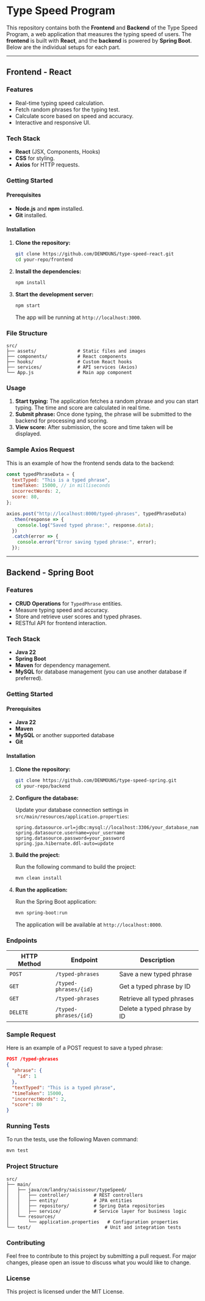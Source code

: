 
# Type Speed Program

This repository contains both the **Frontend** and **Backend** of the Type Speed Program, a web application that measures the typing speed of users. The **frontend** is built with **React**, and the **backend** is powered by **Spring Boot**. Below are the individual setups for each part.

---

## Frontend - React

### Features

- Real-time typing speed calculation.
- Fetch random phrases for the typing test.
- Calculate score based on speed and accuracy.
- Interactive and responsive UI.

### Tech Stack

- **React** (JSX, Components, Hooks)
- **CSS** for styling.
- **Axios** for HTTP requests.

### Getting Started

#### Prerequisites

- **Node.js** and **npm** installed.
- **Git** installed.

#### Installation

1. **Clone the repository:**

    ```bash
    git clone https://github.com/DENMOUNS/type-speed-react.git
    cd your-repo/frontend
    ```

2. **Install the dependencies:**

    ```bash
    npm install
    ```

3. **Start the development server:**

    ```bash
    npm start
    ```

    The app will be running at `http://localhost:3000`.

### File Structure

```
src/
├── assets/               # Static files and images
├── components/           # React components
├── hooks/                # Custom React hooks
├── services/             # API services (Axios)
└── App.js                # Main app component
```

### Usage

1. **Start typing:** The application fetches a random phrase and you can start typing. The time and score are calculated in real time.
2. **Submit phrase:** Once done typing, the phrase will be submitted to the backend for processing and scoring.
3. **View score:** After submission, the score and time taken will be displayed.

### Sample Axios Request

This is an example of how the frontend sends data to the backend:

```js
const typedPhraseData = {
  textTyped: "This is a typed phrase",
  timeTaken: 15000, // in milliseconds
  incorrectWords: 2,
  score: 80,
};

axios.post("http://localhost:8000/typed-phrases", typedPhraseData)
  .then(response => {
    console.log("Saved typed phrase:", response.data);
  })
  .catch(error => {
    console.error("Error saving typed phrase:", error);
  });
```

---

## Backend - Spring Boot

### Features

- **CRUD Operations** for `TypedPhrase` entities.
- Measure typing speed and accuracy.
- Store and retrieve user scores and typed phrases.
- RESTful API for frontend interaction.

### Tech Stack

- **Java 22**
- **Spring Boot**
- **Maven** for dependency management.
- **MySQL** for database management (you can use another database if preferred).

### Getting Started

#### Prerequisites

- **Java 22**
- **Maven**
- **MySQL** or another supported database
- **Git**

#### Installation

1. **Clone the repository:**

    ```bash
    git clone https://github.com/DENMOUNS/type-speed-spring.git
    cd your-repo/backend
    ```

2. **Configure the database:**

    Update your database connection settings in `src/main/resources/application.properties`:

    ```properties
    spring.datasource.url=jdbc:mysql://localhost:3306/your_database_name
    spring.datasource.username=your_username
    spring.datasource.password=your_password
    spring.jpa.hibernate.ddl-auto=update
    ```

3. **Build the project:**

    Run the following command to build the project:

    ```bash
    mvn clean install
    ```

4. **Run the application:**

    Run the Spring Boot application:

    ```bash
    mvn spring-boot:run
    ```

    The application will be available at `http://localhost:8000`.

### Endpoints

| HTTP Method | Endpoint               | Description                 |
|-------------|------------------------|-----------------------------|
| `POST`      | `/typed-phrases`        | Save a new typed phrase      |
| `GET`       | `/typed-phrases/{id}`   | Get a typed phrase by ID     |
| `GET`       | `/typed-phrases`        | Retrieve all typed phrases   |
| `DELETE`    | `/typed-phrases/{id}`   | Delete a typed phrase by ID  |

### Sample Request

Here is an example of a POST request to save a typed phrase:

```json
POST /typed-phrases
{
  "phrase": {
    "id": 1
  },
  "textTyped": "This is a typed phrase",
  "timeTaken": 15000,
  "incorrectWords": 2,
  "score": 80
}
```

### Running Tests

To run the tests, use the following Maven command:

```bash
mvn test
```

### Project Structure

```
src/
├── main/
│   ├── java/cm/landry/saisisseur/typeSpeed/
│   │   ├── controller/         # REST controllers
│   │   ├── entity/             # JPA entities
│   │   ├── repository/         # Spring Data repositories
│   │   ├── service/            # Service layer for business logic
│   └── resources/
│       └── application.properties   # Configuration properties
└── test/                           # Unit and integration tests
```

### Contributing

Feel free to contribute to this project by submitting a pull request. For major changes, please open an issue to discuss what you would like to change.

### License

This project is licensed under the MIT License.
